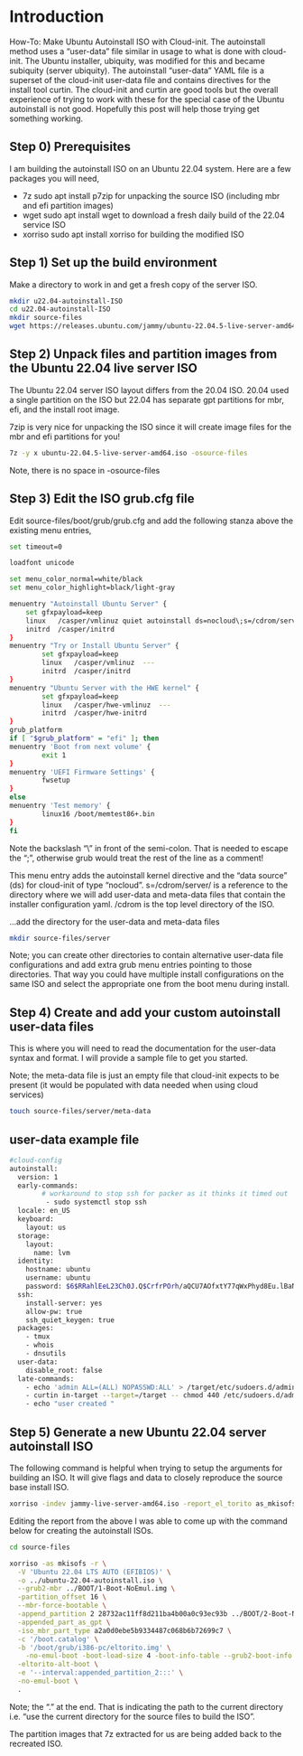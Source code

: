 # Introduction
 How-To: Make Ubuntu Autoinstall ISO with Cloud-init.
 The autoinstall method uses a “user-data” file similar in usage to what is done with cloud-init. The Ubuntu installer, ubiquity, was modified for this and became subiquity (server ubiquity).
 The autoinstall “user-data” YAML file is a superset of the cloud-init user-data file and contains directives for the install tool curtin. 
 The cloud-init and curtin are good tools but the overall experience of trying to work with these for the special case of the Ubuntu autoinstall is not good. Hopefully this post will help those trying get something working.
 ## Step 0) Prerequisites
 I am building the autoinstall ISO on an Ubuntu 22.04 system. Here are a few packages you will need,

  * 7z sudo apt install p7zip for unpacking the source ISO (including mbr and efi partition images)
  * wget sudo apt install wget to download a fresh daily build of the 22.04 service ISO
  * xorriso sudo apt install xorriso for building the modified ISO

 ## Step 1) Set up the build environment
 Make a directory to work in and get a fresh copy of the server ISO.

```bash
mkdir u22.04-autoinstall-ISO
cd u22.04-autoinstall-ISO
mkdir source-files
wget https://releases.ubuntu.com/jammy/ubuntu-22.04.5-live-server-amd64.iso

```

## Step 2) Unpack files and partition images from the Ubuntu 22.04 live server ISO
The Ubuntu 22.04 server ISO layout differs from the 20.04 ISO. 20.04 used a single partition on the ISO but 22.04 has separate gpt partitions for mbr, efi, and the install root image.

7zip is very nice for unpacking the ISO since it will create image files for the mbr and efi partitions for you!

```bash
7z -y x ubuntu-22.04.5-live-server-amd64.iso -osource-files
```

Note, there is no space in -osource-files

## Step 3) Edit the ISO grub.cfg file

Edit source-files/boot/grub/grub.cfg and add the following stanza above the existing menu entries,

```bash
set timeout=0

loadfont unicode

set menu_color_normal=white/black
set menu_color_highlight=black/light-gray

menuentry "Autoinstall Ubuntu Server" {
    set gfxpayload=keep
    linux   /casper/vmlinuz quiet autoinstall ds=nocloud\;s=/cdrom/server/  ---
    initrd  /casper/initrd
}
menuentry "Try or Install Ubuntu Server" {
        set gfxpayload=keep
        linux   /casper/vmlinuz  ---
        initrd  /casper/initrd
}
menuentry "Ubuntu Server with the HWE kernel" {
        set gfxpayload=keep
        linux   /casper/hwe-vmlinuz  ---
        initrd  /casper/hwe-initrd
}
grub_platform
if [ "$grub_platform" = "efi" ]; then
menuentry 'Boot from next volume' {
        exit 1
}
menuentry 'UEFI Firmware Settings' {
        fwsetup
}
else
menuentry 'Test memory' {
        linux16 /boot/memtest86+.bin
}
fi
```
Note the backslash “\” in front of the semi-colon. That is needed to escape the “;”, otherwise grub would treat the rest of the line as a comment!

This menu entry adds the autoinstall kernel directive and the “data source” (ds) for cloud-init of type “nocloud”. s=/cdrom/server/ is a reference to the directory where we will add user-data and meta-data files that contain the installer configuration yaml. /cdrom is the top level directory of the ISO.

…add the directory for the user-data and meta-data files
```bash
mkdir source-files/server
```
Note; you can create other directories to contain alternative user-data file configurations and add extra grub menu entries pointing to those directories. That way you could have multiple install configurations on the same ISO and select the appropriate one from the boot menu during install.

## Step 4) Create and add your custom autoinstall user-data files
This is where you will need to read the documentation for the user-data syntax and format. I will provide a sample file to get you started.

Note; the meta-data file is just an empty file that cloud-init expects to be present (it would be populated with data needed when using cloud services)
```bash
touch source-files/server/meta-data
```

## user-data example file

```bash
#cloud-config
autoinstall:
  version: 1
  early-commands:
        # workaround to stop ssh for packer as it thinks it timed out
         - sudo systemctl stop ssh
  locale: en_US
  keyboard:
    layout: us
  storage:
    layout:
      name: lvm
  identity:
    hostname: ubuntu
    username: ubuntu
    password: $6$RRahlEeL23Ch0J.Q$CrfrPOrh/aQCU7AOfxtY77qWxPhyd8Eu.lBaNNFJQjd9Jxxj3rpgvrf8f.BCdLcSmUIwUZep9x5CP03dqpckC.
  ssh:
    install-server: yes
    allow-pw: true
    ssh_quiet_keygen: true
  packages:
    - tmux
    - whois
    - dnsutils
  user-data:
    disable_root: false
  late-commands:
    - echo 'admin ALL=(ALL) NOPASSWD:ALL' > /target/etc/sudoers.d/admin
    - curtin in-target --target=/target -- chmod 440 /etc/sudoers.d/admin
    - echo "user created "
```

## Step 5) Generate a new Ubuntu 22.04 server autoinstall ISO

The following command is helpful when trying to setup the arguments for building an ISO. It will give flags and data to closely reproduce the source base install ISO.


```bash
xorriso -indev jammy-live-server-amd64.iso -report_el_torito as_mkisofs
```

Editing the report from the above I was able to come up with the command below for creating the autoinstall ISOs.

```bash
cd source-files

xorriso -as mkisofs -r \
  -V 'Ubuntu 22.04 LTS AUTO (EFIBIOS)' \
  -o ../ubuntu-22.04-autoinstall.iso \
  --grub2-mbr ../BOOT/1-Boot-NoEmul.img \
  -partition_offset 16 \
  --mbr-force-bootable \
  -append_partition 2 28732ac11ff8d211ba4b00a0c93ec93b ../BOOT/2-Boot-NoEmul.img \
  -appended_part_as_gpt \
  -iso_mbr_part_type a2a0d0ebe5b9334487c068b6b72699c7 \
  -c '/boot.catalog' \
  -b '/boot/grub/i386-pc/eltorito.img' \
    -no-emul-boot -boot-load-size 4 -boot-info-table --grub2-boot-info \
  -eltorito-alt-boot \
  -e '--interval:appended_partition_2:::' \
  -no-emul-boot \
  .
```

Note; the “.” at the end. That is indicating the path to the current directory i.e. “use the current directory for the source files to build the ISO”.

The partition images that 7z extracted for us are being added back to the recreated ISO.
